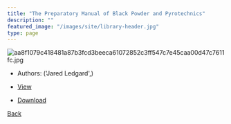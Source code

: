 ```yaml
---
title: "The Preparatory Manual of Black Powder and Pyrotechnics"
description: ""
featured_image: "/images/site/library-header.jpg"
type: page
---
```


![aa8f1079c418481a87b3fcd3beeca61072852c3ff547c7e45caa00d47c7611fc.jpg](https://drive.google.com/uc?export=view&id=1uchwxsdSvzeU55xcKPx5-Q8w34oUys36)
* Authors: ('Jared Ledgard',)
* [View](https://drive.google.com/uc?export=view&id=1HfX_-V6_pomqC3QhcyimVA0yJ6HYbwZH)

* [Download](https://drive.google.com/uc?export=download&id=1HfX_-V6_pomqC3QhcyimVA0yJ6HYbwZH)

[Back](http://localhost:1313/library/ebooks/
)